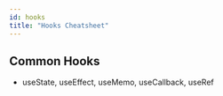 ```yaml
---
id: hooks
title: "Hooks Cheatsheet"
---
```


## Common Hooks
- useState, useEffect, useMemo, useCallback, useRef
